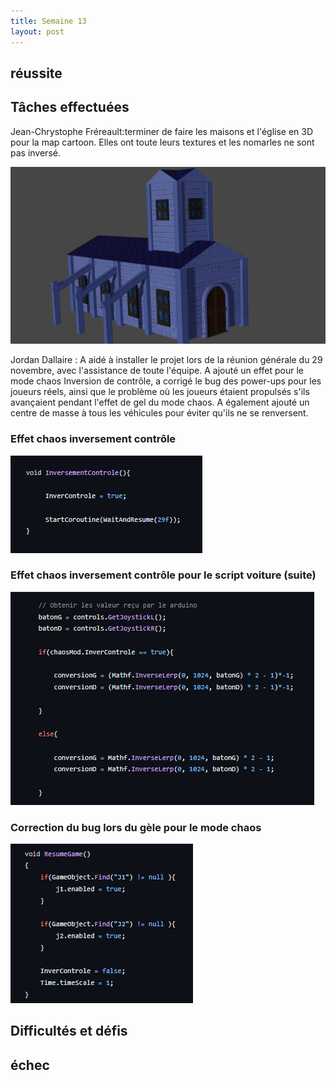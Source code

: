 ```yaml
---
title: Semaine 13
layout: post
---
```

## réussite


## Tâches effectuées
Jean-Chrystophe Fréreault:terminer de faire les maisons et l'église en 3D pour la map cartoon. Elles ont toute leurs textures et les nomarles ne sont pas inversé. 

![model 3D de l'église ](../medias/eglise_3D.png)


Jordan Dallaire : A aidé à installer le projet lors de la réunion générale du 29 novembre, avec l'assistance de toute l'équipe. A ajouté un effet pour le mode chaos Inversion de contrôle, a corrigé le bug des power-ups pour les joueurs réels, ainsi que le problème où les joueurs étaient propulsés s'ils avançaient pendant l'effet de gel du mode chaos. A également ajouté un centre de masse à tous les véhicules pour éviter qu'ils ne se renversent.

### Effet chaos inversement contrôle
![chaos inversement contrôle](../medias/inver_chaos.jpg)

### Effet chaos inversement contrôle pour le script voiture (suite)
![chaos inversement contrôle pour le script voiture (suite)](../medias/voitureInver_chaos.jpg)

### Correction du bug lors du gèle pour le mode chaos
![Correction du bug lors du gèle pour le mode chaos](../medias/gele_chaos.jpg)


## Difficultés et défis





## échec